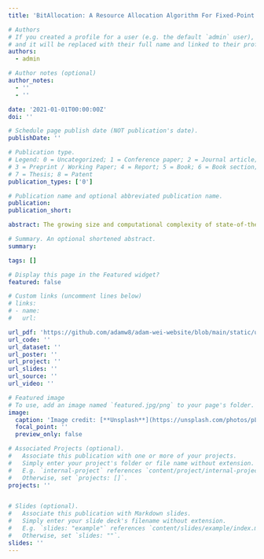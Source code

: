 ```yaml
---
title: 'BitAllocation: A Resource Allocation Algorithm For Fixed-Point Quantization'

# Authors
# If you created a profile for a user (e.g. the default `admin` user), write the username (folder name) here
# and it will be replaced with their full name and linked to their profile.
authors:
  - admin

# Author notes (optional)
author_notes:
  - ''
  - ''

date: '2021-01-01T00:00:00Z'
doi: ''

# Schedule page publish date (NOT publication's date).
publishDate: ''

# Publication type.
# Legend: 0 = Uncategorized; 1 = Conference paper; 2 = Journal article;
# 3 = Preprint / Working Paper; 4 = Report; 5 = Book; 6 = Book section;
# 7 = Thesis; 8 = Patent
publication_types: ['0']

# Publication name and optional abbreviated publication name.
publication: 
publication_short: 

abstract: The growing size and computational complexity of state-of-the-art deep convolutional networks (DCNs) have greatly increased the memory, time, and power requirements of inference in many computer vision applications. Fixed-point quantization is an effective method that can alleviate some of these issues, but comes at the cost of reduced classification accuracy. In an attempt to minimize this accuracy degradation, we developed BitAllocation, a quantization pipeline that can aggressively compress DCNs to fixed-point data types without the need for retraining. Our key insight is to formulate quantization as a variation of the discrete resource allocation problem, where a \textit{budget} of bits is to be allocated across the weights and activations in a way that minimizes the total quantization error. Although this problem is NP-hard, we develop a near linear time algorithm that solves it optimally for practical applications. Using this algorithm and no further retraining, we quantized 7 ImageNet DCNs to an average bitwidth of 5.5-6.25 bits with a 1-3\% drop in top-1 accuracy. This corresponded to a 5.51x and 27.5x reduction in model size and cost of multiplications respectively. Although this paper presents an application in machine learning quantization, our algorithm can be used in other fields that involve resource allocation, such as economics, project management, and computer systems.

# Summary. An optional shortened abstract.
summary:

tags: []

# Display this page in the Featured widget?
featured: false

# Custom links (uncomment lines below)
# links:
# - name:
#   url: 

url_pdf: 'https://github.com/adamw8/adam-wei-website/blob/main/static/uploads/Adam-Wei-BitAllocation.pdf'
url_code: ''
url_dataset: ''
url_poster: ''
url_project: ''
url_slides: ''
url_source: ''
url_video: ''

# Featured image
# To use, add an image named `featured.jpg/png` to your page's folder.
image:
  caption: 'Image credit: [**Unsplash**](https://unsplash.com/photos/pLCdAaMFLTE)'
  focal_point: ''
  preview_only: false

# Associated Projects (optional).
#   Associate this publication with one or more of your projects.
#   Simply enter your project's folder or file name without extension.
#   E.g. `internal-project` references `content/project/internal-project/index.md`.
#   Otherwise, set `projects: []`.
projects: ''


# Slides (optional).
#   Associate this publication with Markdown slides.
#   Simply enter your slide deck's filename without extension.
#   E.g. `slides: "example"` references `content/slides/example/index.md`.
#   Otherwise, set `slides: ""`.
slides: ''
---
```

